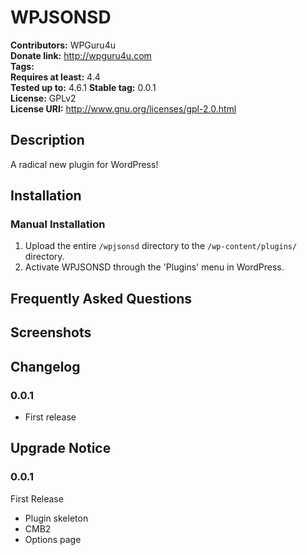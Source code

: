 # WPJSONSD #
**Contributors:**      WPGuru4u  
**Donate link:**       http://wpguru4u.com  
**Tags:**  
**Requires at least:** 4.4  
**Tested up to:**      4.6.1 
**Stable tag:**        0.0.1  
**License:**           GPLv2  
**License URI:**       http://www.gnu.org/licenses/gpl-2.0.html  

## Description ##

A radical new plugin for WordPress!

## Installation ##

### Manual Installation ###

1. Upload the entire `/wpjsonsd` directory to the `/wp-content/plugins/` directory.
2. Activate WPJSONSD through the 'Plugins' menu in WordPress.

## Frequently Asked Questions ##


## Screenshots ##


## Changelog ##

### 0.0.1 ###
* First release

## Upgrade Notice ##

### 0.0.1 ###
First Release
* Plugin skeleton 
* CMB2
* Options page
